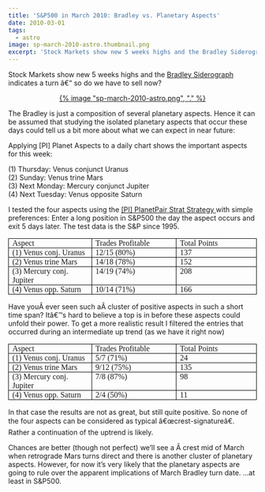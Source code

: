 ```yaml
---
title: 'S&P500 in March 2010: Bradley vs. Planetary Aspects'
date: 2010-03-01
tags:
  - astro
image: sp-march-2010-astro.thumbnail.png
excerpt: 'Stock Markets show new 5 weeks highs and the Bradley Siderograph indicates a turn â€“ so do we have to sell now?'
---
```

<p>Stock Markets show new 5 weeks highs and the <a href="/archives/70">Bradley Siderograph </a>indicates a turn â€“ so do we have to sell now?</p>
<p align="center"><a href='{% image "sp-march-2010-astro.png", "linkonly" %}' title="S&amp;P500 in March 2010: Bradley vs. Planetary Aspects">{% image "sp-march-2010-astro.png", "." %}</a></p>
<p>The Bradley is just a composition of several planetary aspects. Hence it can be assumed that studying the isolated planetary aspects that occur these days could tell us a bit more about what we can expect in near future:</p>
<p>Applying [PI] Planet Aspects to a daily chart shows the important aspects for this week:</p>
<p>(1) Thursday: Venus conjunct Uranus<br/>
(2) Sunday: Venus trine Mars<br/>
(3) Next Monday: Mercury conjunct Jupiter<br/>
(4) Next Tuesday: Venus opposite Saturn</p>
<p>I tested the four aspects using the <a href="/archives/66">[PI] PlanetPair Strat Strategy </a>with simple preferences: Enter a long position in S&amp;P500 the day the aspect occurs and exit 5 days later. The test data is the S&amp;P since 1995.</p>
<table border="1" cellpadding="0" cellspacing="0" class="MsoTableGrid" style="border-collapse: collapse; border: medium none">
<tr>
<td style="padding: 0cm 5.4pt; background-color: transparent; width: 160.35pt; border: 1pt solid black" valign="top" width="267">
<p class="MsoNormal" style="line-height: normal; margin: 0cm 0cm 0pt"><font face="Calibri" size="3">Aspect</font></p>
</td>
<td style="border-width: 1pt 1pt 1pt medium; border-style: solid solid solid none; border-color: black black black #f0f0f0; padding: 0cm 5.4pt; background-color: transparent; width: 160.35pt" valign="top" width="267">
<p class="MsoNormal" style="line-height: normal; margin: 0cm 0cm 0pt"><font face="Calibri" size="3">Trades Profitable</font></p>
</td>
<td style="border-width: 1pt 1pt 1pt medium; border-style: solid solid solid none; border-color: black black black #f0f0f0; padding: 0cm 5.4pt; background-color: transparent; width: 160.4pt" valign="top" width="267">
<p class="MsoNormal" style="line-height: normal; margin: 0cm 0cm 0pt"><font face="Calibri" size="3">Total Points</font></p>
</td>
</tr>
<tr>
<td style="border-width: medium 1pt 1pt; border-style: none solid solid; border-color: #f0f0f0 black black; padding: 0cm 5.4pt; background-color: transparent; width: 160.35pt" valign="top" width="267">
<p class="MsoNormal" style="line-height: normal; margin: 0cm 0cm 0pt"><font face="Calibri" size="3">(1) Venus conj. Uranus</font></p>
</td>
<td style="border-width: medium 1pt 1pt medium; border-style: none solid solid none; border-color: rgb(240, 240, 240) black black rgb(240, 240, 240); padding: 0cm 5.4pt; background-color: transparent; width: 160.35pt" valign="top" width="267">
<p class="MsoNormal" style="line-height: normal; margin: 0cm 0cm 0pt"><font face="Calibri" size="3">12/15 (80%)</font></p>
</td>
<td style="border-width: medium 1pt 1pt medium; border-style: none solid solid none; border-color: rgb(240, 240, 240) black black rgb(240, 240, 240); padding: 0cm 5.4pt; background-color: transparent; width: 160.4pt" valign="top" width="267">
<p class="MsoNormal" style="line-height: normal; margin: 0cm 0cm 0pt"><font face="Calibri" size="3">137</font></p>
</td>
</tr>
<tr>
<td style="border-width: medium 1pt 1pt; border-style: none solid solid; border-color: #f0f0f0 black black; padding: 0cm 5.4pt; background-color: transparent; width: 160.35pt" valign="top" width="267">
<p class="MsoNormal" style="line-height: normal; margin: 0cm 0cm 0pt"><font face="Calibri" size="3">(2) Venus trine Mars </font></p>
</td>
<td style="border-width: medium 1pt 1pt medium; border-style: none solid solid none; border-color: rgb(240, 240, 240) black black rgb(240, 240, 240); padding: 0cm 5.4pt; background-color: transparent; width: 160.35pt" valign="top" width="267">
<p class="MsoNormal" style="line-height: normal; margin: 0cm 0cm 0pt"><font face="Calibri" size="3">14/18 (78%)</font></p>
</td>
<td style="border-width: medium 1pt 1pt medium; border-style: none solid solid none; border-color: rgb(240, 240, 240) black black rgb(240, 240, 240); padding: 0cm 5.4pt; background-color: transparent; width: 160.4pt" valign="top" width="267">
<p class="MsoNormal" style="line-height: normal; margin: 0cm 0cm 0pt"><font face="Calibri" size="3">152</font></p>
</td>
</tr>
<tr>
<td style="border-width: medium 1pt 1pt; border-style: none solid solid; border-color: #f0f0f0 black black; padding: 0cm 5.4pt; background-color: transparent; width: 160.35pt" valign="top" width="267">
<p class="MsoNormal" style="line-height: normal; margin: 0cm 0cm 0pt"><font face="Calibri" size="3">(3) Mercury conj. Jupiter </font></p>
</td>
<td style="border-width: medium 1pt 1pt medium; border-style: none solid solid none; border-color: rgb(240, 240, 240) black black rgb(240, 240, 240); padding: 0cm 5.4pt; background-color: transparent; width: 160.35pt" valign="top" width="267">
<p class="MsoNormal" style="line-height: normal; margin: 0cm 0cm 0pt"><font face="Calibri" size="3">14/19 (74%)</font></p>
</td>
<td style="border-width: medium 1pt 1pt medium; border-style: none solid solid none; border-color: rgb(240, 240, 240) black black rgb(240, 240, 240); padding: 0cm 5.4pt; background-color: transparent; width: 160.4pt" valign="top" width="267">
<p class="MsoNormal" style="line-height: normal; margin: 0cm 0cm 0pt"><font face="Calibri" size="3">208</font></p>
</td>
</tr>
<tr>
<td style="border-width: medium 1pt 1pt; border-style: none solid solid; border-color: #f0f0f0 black black; padding: 0cm 5.4pt; background-color: transparent; width: 160.35pt" valign="top" width="267">
<p class="MsoNormal" style="line-height: normal; margin: 0cm 0cm 0pt"><font face="Calibri" size="3">(4) Venus opp. Saturn </font></p>
</td>
<td style="border-width: medium 1pt 1pt medium; border-style: none solid solid none; border-color: rgb(240, 240, 240) black black rgb(240, 240, 240); padding: 0cm 5.4pt; background-color: transparent; width: 160.35pt" valign="top" width="267">
<p class="MsoNormal" style="line-height: normal; margin: 0cm 0cm 0pt"><font face="Calibri" size="3">10/14 (71%)</font></p>
</td>
<td style="border-width: medium 1pt 1pt medium; border-style: none solid solid none; border-color: rgb(240, 240, 240) black black rgb(240, 240, 240); padding: 0cm 5.4pt; background-color: transparent; width: 160.4pt" valign="top" width="267">
<p class="MsoNormal" style="line-height: normal; margin: 0cm 0cm 0pt"><font face="Calibri" size="3">166</font></p>
</td>
</tr>
</table>
<p>Have youÂ ever seen such aÂ cluster of positive aspects in such a short time span? Itâ€™s hard to believe a top is in before these aspects could unfold their power. To get a more realistic result I filtered the entries that occurred during an intermediate up trend (as we have it right now)</p>
<table border="1" cellpadding="0" cellspacing="0" class="MsoTableGrid" style="border-collapse: collapse; border: medium none">
<tr>
<td style="padding: 0cm 5.4pt; background-color: transparent; width: 160.35pt; border: 1pt solid black" valign="top" width="267"><font size="3"><font face="Calibri">Aspect</font></font></td>
<td style="border-width: 1pt 1pt 1pt medium; border-style: solid solid solid none; border-color: black black black #f0f0f0; padding: 0cm 5.4pt; background-color: transparent; width: 160.35pt" valign="top" width="267"><font size="3"><font face="Calibri">Trades Profitable</font></font></td>
<td style="border-width: 1pt 1pt 1pt medium; border-style: solid solid solid none; border-color: black black black #f0f0f0; padding: 0cm 5.4pt; background-color: transparent; width: 160.4pt" valign="top" width="267"><font size="3"><font face="Calibri">Total Points</font></font></td>
</tr>
<tr>
<td style="border-width: medium 1pt 1pt; border-style: none solid solid; border-color: #f0f0f0 black black; padding: 0cm 5.4pt; background-color: transparent; width: 160.35pt" valign="top" width="267"><font size="3"><font face="Calibri">(1) Venus conj. Uranus</font></font></td>
<td style="border-width: medium 1pt 1pt medium; border-style: none solid solid none; border-color: rgb(240, 240, 240) black black rgb(240, 240, 240); padding: 0cm 5.4pt; background-color: transparent; width: 160.35pt" valign="top" width="267"><font size="3"><font face="Calibri">5/7 (71%)</font></font></td>
<td style="border-width: medium 1pt 1pt medium; border-style: none solid solid none; border-color: rgb(240, 240, 240) black black rgb(240, 240, 240); padding: 0cm 5.4pt; background-color: transparent; width: 160.4pt" valign="top" width="267"><font size="3"><font face="Calibri">24</font></font></td>
</tr>
<tr>
<td style="border-width: medium 1pt 1pt; border-style: none solid solid; border-color: #f0f0f0 black black; padding: 0cm 5.4pt; background-color: transparent; width: 160.35pt" valign="top" width="267"><font size="3"><font face="Calibri">(2) Venus trine Mars </font></font></td>
<td style="border-width: medium 1pt 1pt medium; border-style: none solid solid none; border-color: rgb(240, 240, 240) black black rgb(240, 240, 240); padding: 0cm 5.4pt; background-color: transparent; width: 160.35pt" valign="top" width="267"><font size="3"><font face="Calibri">9/12 (75%)</font></font></td>
<td style="border-width: medium 1pt 1pt medium; border-style: none solid solid none; border-color: rgb(240, 240, 240) black black rgb(240, 240, 240); padding: 0cm 5.4pt; background-color: transparent; width: 160.4pt" valign="top" width="267"><font size="3"><font face="Calibri">135</font></font></td>
</tr>
<tr>
<td style="border-width: medium 1pt 1pt; border-style: none solid solid; border-color: #f0f0f0 black black; padding: 0cm 5.4pt; background-color: transparent; width: 160.35pt" valign="top" width="267">
<p class="MsoNormal" style="line-height: normal; margin: 0cm 0cm 0pt"><font face="Calibri" size="3">(3) Mercury conj. Jupiter </font></p>
</td>
<td style="border-width: medium 1pt 1pt medium; border-style: none solid solid none; border-color: rgb(240, 240, 240) black black rgb(240, 240, 240); padding: 0cm 5.4pt; background-color: transparent; width: 160.35pt" valign="top" width="267">
<p class="MsoNormal" style="line-height: normal; margin: 0cm 0cm 0pt"><font face="Calibri" size="3">7/8 (87%)</font></p>
</td>
<td style="border-width: medium 1pt 1pt medium; border-style: none solid solid none; border-color: rgb(240, 240, 240) black black rgb(240, 240, 240); padding: 0cm 5.4pt; background-color: transparent; width: 160.4pt" valign="top" width="267">
<p class="MsoNormal" style="line-height: normal; margin: 0cm 0cm 0pt"><font face="Calibri" size="3">98</font></p>
</td>
</tr>
<tr>
<td style="border-width: medium 1pt 1pt; border-style: none solid solid; border-color: #f0f0f0 black black; padding: 0cm 5.4pt; background-color: transparent; width: 160.35pt" valign="top" width="267">
<p class="MsoNormal" style="line-height: normal; margin: 0cm 0cm 0pt"><font face="Calibri" size="3">(4) Venus opp. Saturn </font></p>
</td>
<td style="border-width: medium 1pt 1pt medium; border-style: none solid solid none; border-color: rgb(240, 240, 240) black black rgb(240, 240, 240); padding: 0cm 5.4pt; background-color: transparent; width: 160.35pt" valign="top" width="267">
<p class="MsoNormal" style="line-height: normal; margin: 0cm 0cm 0pt"><font face="Calibri" size="3">2/4 (50%)</font></p>
</td>
<td style="border-width: medium 1pt 1pt medium; border-style: none solid solid none; border-color: rgb(240, 240, 240) black black rgb(240, 240, 240); padding: 0cm 5.4pt; background-color: transparent; width: 160.4pt" valign="top" width="267">
<p class="MsoNormal" style="line-height: normal; margin: 0cm 0cm 0pt"><font face="Calibri" size="3">11</font></p>
</td>
</tr>
</table>
<p>In that case the results are not as great, but still quite positive. So none of the four aspects can be considered as typical â€œcrest-signatureâ€. Rather a continuation of the uptrend is likely.</p>
<p>Chances are better (though not perfect) we’ll see a Â crest mid of March when retrograde Mars turns direct and there is another cluster of planetary aspects. However, for now it’s very likely that the planetary aspects are going to rule over the apparent implications of March Bradley turn date. …at least in S&amp;P500.</p>
